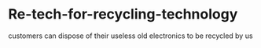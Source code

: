# Re-tech-for-recycling-technology
customers can dispose of their useless old electronics to be recycled by us
